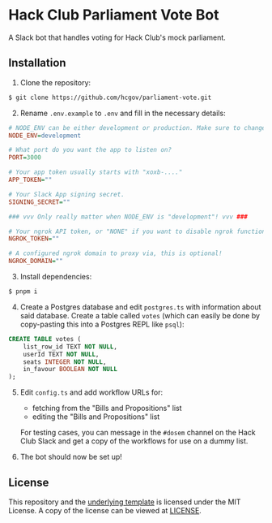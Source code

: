 # Hack Club Parliament Vote Bot
A Slack bot that handles voting for Hack Club's mock parliament.

## Installation
1. Clone the repository:
```sh
$ git clone https://github.com/hcgov/parliament-vote.git
```

2. Rename `.env.example` to `.env` and fill in the necessary details:
```ini
# NODE_ENV can be either development or production. Make sure to change this before you ship your bot!
NODE_ENV=development

# What port do you want the app to listen on?
PORT=3000

# Your app token usually starts with "xoxb-...."
APP_TOKEN=""

# Your Slack App signing secret.
SIGNING_SECRET=""

### vvv Only really matter when NODE_ENV is "development"! vvv ###

# Your ngrok API token, or "NONE" if you want to disable ngrok functionality
NGROK_TOKEN=""

# A configured ngrok domain to proxy via, this is optional!
NGROK_DOMAIN=""
```

3. Install dependencies:
```sh
$ pnpm i
```

4. Create a Postgres database and edit `postgres.ts` with information about said database. Create a table called `votes` (which can easily be done by copy-pasting this into a Postgres REPL like `psql`):
```sql
CREATE TABLE votes (
    list_row_id TEXT NOT NULL,
    userId TEXT NOT NULL,
    seats INTEGER NOT NULL,
    in_favour BOOLEAN NOT NULL
);
```

5. Edit `config.ts` and add workflow URLs for:
    - fetching from the "Bills and Propositions" list
    - editing the "Bills and Propositions" list

    For testing cases, you can message in the `#dosem` channel on the Hack Club Slack and get a copy of the workflows for use on a dummy list.

6. The bot should now be set up! 

## License
This repository and the [underlying template](https://github.com/DaInfLoop/boltjs-template) is licensed under the MIT License. A copy of the license can be viewed at [LICENSE](/LICENSE).

